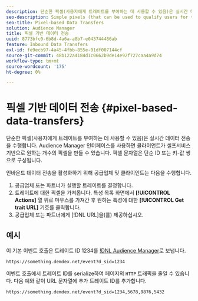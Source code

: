 ```yaml
---
description: 단순한 픽셀(사용자에게 트레이트를 부여하는 데 사용할 수 있음)은 실시간 데이터 전송을 수행합니다. Audience Manager 인터페이스를 사용하면 클라이언트가 셀프서비스 기반으로 원하는 개수의 픽셀을 만들 수 있습니다. 픽셀 문자열은 단순 ID 또는 키-값 쌍으로 구성됩니다.
seo-description: Simple pixels (that can be used to qualify users for traits) perform real-time data transfers. The Audience Manager interface lets clients create any number of pixels on a self-service basis. Pixel strings consist of simple IDs or key-value pairs.
seo-title: Pixel-based Data Transfers
solution: Audience Manager
title: 픽셀 기반 데이터 전송
uuid: 8773bfc0-6b8d-4a6a-a8b7-e043744486ab
feature: Inbound Data Transfers
exl-id: fe9ecb97-4a45-4fbb-855e-01df007144cf
source-git-commit: 48b122a4184d1c0662b9de14e92f727caa4a9d74
workflow-type: tm+mt
source-wordcount: '175'
ht-degree: 0%

---
```


# 픽셀 기반 데이터 전송 {#pixel-based-data-transfers}

단순한 픽셀(사용자에게 트레이트를 부여하는 데 사용할 수 있음)은 실시간 데이터 전송을 수행합니다. Audience Manager 인터페이스를 사용하면 클라이언트가 셀프서비스 기반으로 원하는 개수의 픽셀을 만들 수 있습니다. 픽셀 문자열은 단순 ID 또는 키-값 쌍으로 구성됩니다.

<!-- c_rt_inbound_pixel_transfers.xml -->

인바운드 데이터 전송을 활성화하기 위해 공급업체 및 클라이언트는 다음을 수행합니다.

1. 공급업체 또는 파트너가 실행할 트레이트를 결정합니다.
1. 트레이트에 대한 픽셀을 가져옵니다. 특성 목록 화면에서 **[!UICONTROL Actions]** 열 위로 마우스를 가져간 후 원하는 특성에 대한 **[!UICONTROL Get trait URL]** 기호를 클릭합니다.
1. 공급업체 또는 파트너에게 [!DNL URL]을(를) 제공하십시오.

## 예시

이 기본 이벤트 호출은 트레이트 ID 1234를 [!DNL Audience Manager](으)로 보냅니다.

```
https://something.demdex.net/event?d_sid=1234
```

이벤트 호출에서 트레이트 ID를 serialize하여 페이지의 `HTTP` 트래픽을 줄일 수 있습니다. 다음 예와 같이 URL 문자열에 추가 트레이트 ID를 추가합니다.

```
https://something.demdex.net/event?d_sid=1234,5678,9876,5432
```
